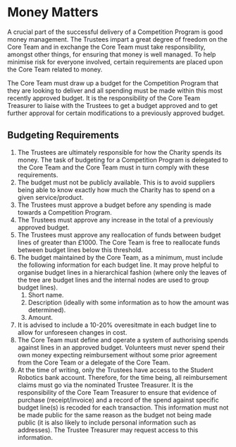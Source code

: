 # Money Matters

A crucial part of the successful delivery of a Competition Program is good money management. The Trustees impart a great degree of freedom on the Core Team and in exchange the Core Team must take responsibility, amongst other things, for ensuring that money is well managed. To help minimise risk for everyone involved, certain requirements are placed upon the Core Team related to money.

The Core Team must draw up a budget for the Competition Program that they are looking to deliver and all spending must be made within this most recently approved budget. It is the responsibility of the Core Team Treasurer to liaise with the Trustees to get a budget approved and to get further approval for certain modifications to a previously approved budget.

## Budgeting Requirements

1. The Trustees are ultimately responsible for how the Charity spends its money. The task of budgeting for a Competition Program is delegated to the Core Team and the Core Team must in turn comply with these requirements.
2. The budget must not be publicly available. This is to avoid suppliers being able to know exactly how much the Charity has to spend on a given service/product.
3. The Trustees must approve a budget before any spending is made towards a Competition Program.
4. The Trustees must approve any increase in the total of a previously approved budget.
5. The Trustees must approve any reallocation of funds between budget lines of greater than £1000. The Core Team is free to reallocate funds between budget lines below this threshold.
6. The budget maintained by the Core Team, as a minimum, must include the following information for each budget line. It may prove helpful to organise budget lines in a hierarchical fashion \(where only the leaves of the tree are budget lines and the internal nodes are used to group budget lines\).
   1. Short name.
   2. Description \(ideally with some information as to how the amount was determined\).
   3. Amount.
7. It is advised to include a 10-20% overesitmate in each budget line to allow for unforeseen changes in cost.
8. The Core Team must define and operate a system of authorising spends against lines in an approved budget. Volunteers must never spend their own money expecting reimbursement without some prior agreement from the Core Team or a delegate of the Core Team.
9. At the time of writing, only the Trustees have access to the Student Robotics bank account. Therefore, for the time being, all reimbursement claims must go via the nominated Trustee Treasurer. It is the responsibility of the Core Team Treasurer to ensure that evidence of purchase \(receipt/invoice\) and a record of the spend against specific budget line\(s\) is recoded for each transaction. This information must not be made public for the same reason as the budget not being made public \(it is also likely to include personal information such as addresses\). The Trustee Treasurer may request access to this information.


